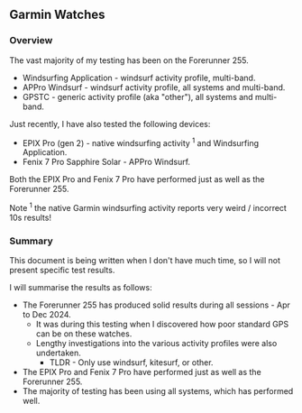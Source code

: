 ## Garmin Watches

### Overview

The vast majority of my testing has been on the Forerunner 255.

- Windsurfing Application - windsurf activity profile, multi-band.
- APPro Windsurf -  windsurf activity profile, all systems and multi-band.
- GPSTC - generic activity profile (aka "other"), all systems and multi-band.

Just recently, I have also tested the following devices:

- EPIX Pro (gen 2) - native windsurfing activity <sup>1</sup> and Windsurfing Application.
- Fenix 7 Pro Sapphire Solar - APPro Windsurf.

Both the EPIX Pro and Fenix 7 Pro have performed just as well as the Forerunner 255.

Note <sup>1</sup> the native Garmin windsurfing activity reports very weird / incorrect 10s results! 



### Summary

This document is being written when I don't have much time, so I will not present specific test results.

I will summarise the results as follows:

- The Forerunner 255 has produced solid results during all sessions - Apr to Dec 2024.
  - It was during this testing when I discovered how poor standard GPS can be on these watches.
  - Lengthy investigations into the various activity profiles were also undertaken.
    - TLDR - Only use windsurf, kitesurf, or other. 
- The EPIX Pro and Fenix 7 Pro have performed just as well as the Forerunner 255.
- The majority of testing has been using all systems, which has performed well.

